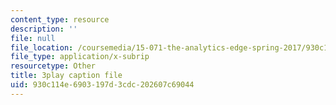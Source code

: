 ```yaml
---
content_type: resource
description: ''
file: null
file_location: /coursemedia/15-071-the-analytics-edge-spring-2017/930c114e6903197d3cdc202607c69044_ayrdDJPAD5M.srt
file_type: application/x-subrip
resourcetype: Other
title: 3play caption file
uid: 930c114e-6903-197d-3cdc-202607c69044
---
```

